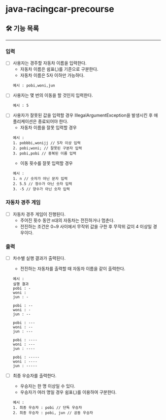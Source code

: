# java-racingcar-precourse

## 🛠️ 기능 목록

---

### 입력

- [ ] 사용자는 경주할 자동차 이름을 입력한다.
    - 자동차 이름은 쉼표(,)를 기준으로 구분한다.
    - 자동차 이름은 5자 이하만 가능하다.
    ``` 
    예시 : pobi,woni,jun
    ```
- [ ] 사용자는 몇 번의 이동을 할 것인지 입력한다.
    ``` 
    예시 : 5
    ```
- [ ] 사용자가 잘못된 값을 입력할 경우 IllegalArgumentException을 발생시킨 후 애플리케이션은 종료되어야 한다.
    - 자동차 이름을 잘못 입력할 경우
    ``` 
    예시 : 
    1. pobbbi,wonijj // 5자 이상 입력
    2. pobi;woni; // 잘못된 구분자 입력
    3. pobi,pobi // 중복된 이름 입력
    ```
    - 이동 횟수를 잘못 입력할 경우
    ``` 
    예시 : 
    1. n // 숫자가 아닌 문자 입력
    2. 5.5 // 정수가 아닌 숫자 입력
    3. -5 // 양수가 아닌 숫자 입력
    ```
### 자동차 경주 게임
- [ ] 자동차 경주 게임이 진행된다.
    - 주어진 횟수 동안 n대의 자동차는 전진하거나 멈춘다.
    - 전진하는 조건은 0~9 사이에서 무작위 값을 구한 후 무작위 값이 4 이상일 경우이다.

### 출력
- [ ] 차수별 실행 결과가 출력된다.
    - 전진하는 자동차를 출력할 때 자동차 이름을 같이 출력한다.
    ``` 
    예시 : 
    실행 결과
    pobi : -
    woni :
    jun : -
    
    pobi : --
    woni : -
    jun : --
    
    pobi : ---
    woni : --
    jun : ---
    
    pobi : ----
    woni : ---
    jun : ----
    
    pobi : -----
    woni : ----
    jun : -----
    ```

- [ ] 최종 우승자를 출력한다.
    - 우승자는 한 명 이상일 수 있다.
    - 우승자가 여러 명일 경우 쉼표(,)를 이용하여 구분한다.
    ``` 
    예시 :
    1. 최종 우승자 : pobi // 단독 우승자
    2. 최종 우승자 : pobi, jun // 공동 우승자
    ```
